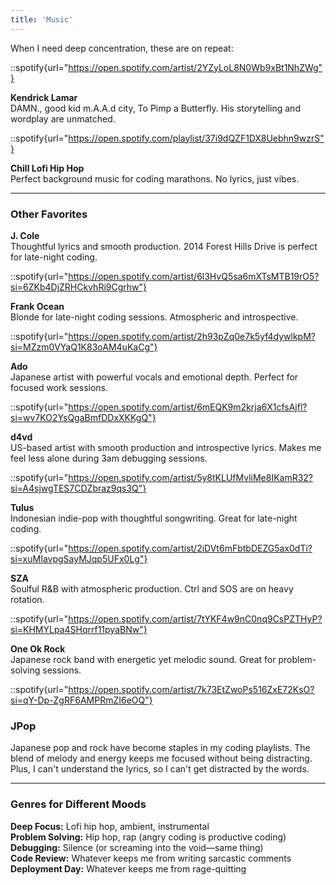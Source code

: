 ```yaml
---
title: 'Music'
---
```

When I need deep concentration, these are on repeat:

::spotify{url="https://open.spotify.com/artist/2YZyLoL8N0Wb9xBt1NhZWg"}

**Kendrick Lamar**  
DAMN., good kid m.A.A.d city, To Pimp a Butterfly. His storytelling and wordplay are unmatched.

::spotify{url="https://open.spotify.com/playlist/37i9dQZF1DX8Uebhn9wzrS"}

**Chill Lofi Hip Hop**  
Perfect background music for coding marathons. No lyrics, just vibes.

---

### Other Favorites

**J. Cole**  
Thoughtful lyrics and smooth production. 2014 Forest Hills Drive is perfect for late-night coding.

::spotify{url="https://open.spotify.com/artist/6l3HvQ5sa6mXTsMTB19rO5?si=6ZKb4DjZRHCkvhRi9Cgrhw"}

**Frank Ocean**  
Blonde for late-night coding sessions. Atmospheric and introspective.

::spotify{url="https://open.spotify.com/artist/2h93pZq0e7k5yf4dywlkpM?si=MZzm0VYaQ1K83oAM4uKaCg"}

**Ado**  
Japanese artist with powerful vocals and emotional depth. Perfect for focused work sessions.

::spotify{url="https://open.spotify.com/artist/6mEQK9m2krja6X1cfsAjfl?si=wv7KO2YsQgaBmfDDxXKKgQ"}

**d4vd**  
US-based artist with smooth production and introspective lyrics. Makes me feel less alone during 3am debugging sessions.

::spotify{url="https://open.spotify.com/artist/5y8tKLUfMvliMe8IKamR32?si=A4sjwgTES7CDZbraz9qs3Q"}

**Tulus**  
Indonesian indie-pop with thoughtful songwriting. Great for late-night coding.

::spotify{url="https://open.spotify.com/artist/2iDVt6mFbtbDEZG5ax0dTi?si=xuMIavpgSayMJqp5UFx0Lg"}

**SZA**  
Soulful R&B with atmospheric production. Ctrl and SOS are on heavy rotation.

::spotify{url="https://open.spotify.com/artist/7tYKF4w9nC0nq9CsPZTHyP?si=KHMYLpa4SHqrrf11pyaBNw"}

**One Ok Rock**  
Japanese rock band with energetic yet melodic sound. Great for problem-solving sessions.

::spotify{url="https://open.spotify.com/artist/7k73EtZwoPs516ZxE72KsO?si=qY-Dp-ZgRF6AMPRmZI6eOQ"}

### JPop

Japanese pop and rock have become staples in my coding playlists. The blend of melody and energy keeps me focused without being distracting. Plus, I can't understand the lyrics, so I can't get distracted by the words.

---

### Genres for Different Moods

**Deep Focus:** Lofi hip hop, ambient, instrumental  
**Problem Solving:** Hip hop, rap (angry coding is productive coding)  
**Debugging:** Silence (or screaming into the void—same thing)  
**Code Review:** Whatever keeps me from writing sarcastic comments  
**Deployment Day:** Whatever keeps me from rage-quitting
